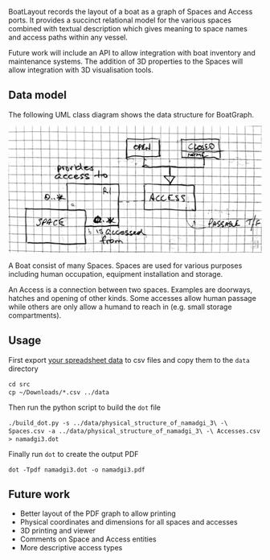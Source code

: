 BoatLayout records the layout of a boat as a graph of Spaces and Access ports. It provides a succinct relational model for the various spaces combined with textual description which gives meaning to space names and access paths within any vessel.

Future work will include an API to allow integration with boat inventory and maintenance systems. The addition of 3D properties to the Spaces will allow integration with 3D visualisation tools.

## Data model

The following UML class diagram shows the data structure for BoatGraph.

![Data Model](./data/dataModel_class_UML.jpg)

A Boat consist of many Spaces. Spaces are used for various purposes including human occupation, equipment installation and storage.

An Access is a connection between two spaces. Examples are doorways, hatches and opening of other kinds. Some accesses allow human passage while  others are only allow a humand to reach in (e.g. small storage compartments).

## Usage

First export [your spreadsheet data](https://docs.google.com/spreadsheets/d/1yq5cOqXlXes5evZahwHix0Qybtwbf-atnjoPh10wmd8/edit?usp=sharing) to csv files and copy them to the ``data`` directory

```
cd src
cp ~/Downloads/*.csv ../data
```

Then run the python script to build the ``dot`` file

```
./build_dot.py -s ../data/physical_structure_of_namadgi_3\ -\ Spaces.csv -a ../data/physical_structure_of_namadgi_3\ -\ Accesses.csv > namadgi3.dot
```

Finally run ``dot`` to create the output PDF

```
dot -Tpdf namadgi3.dot -o namadgi3.pdf       
```


## Future work

* Better layout of the PDF graph to allow printing
* Physical coordinates and dimensions for all spaces and accesses
* 3D printing and viewer
* Comments on Space and Access entities
* More descriptive access types
